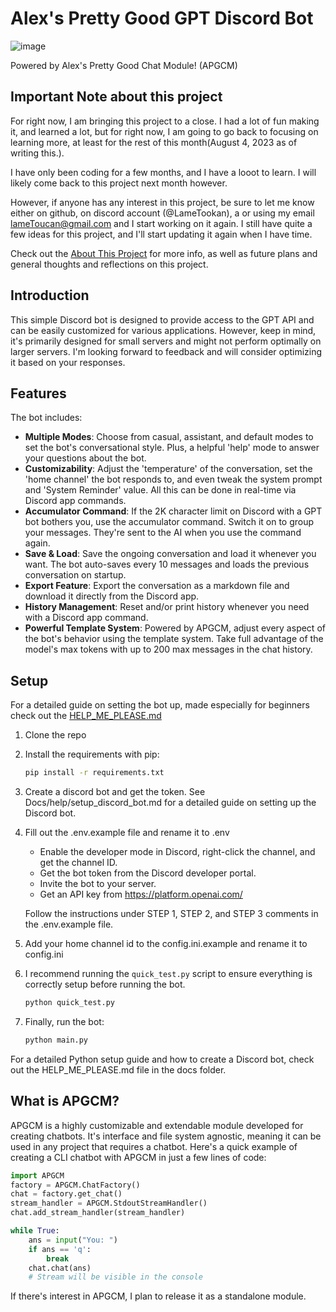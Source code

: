 # Alex's Pretty Good GPT Discord Bot

![image](https://github.com/lameTookan/AlexsPrettyGoodGPTDiscordBot/assets/129829145/b2e54ebb-5b48-4c43-99aa-5368db3f89a0)

Powered by Alex's Pretty Good Chat Module! (APGCM)

## Important Note about this project

For right now, I am bringing this project to a close. I had a lot of fun making it, and learned a lot, but for right now, I am going to go back to focusing on learning more, at least for the rest of this month(August 4, 2023 as of writing this.).

I have only been coding for a few months, and I have a looot to learn. I will likely come back to this project next month however.

However, if anyone has any interest in this project, be sure to let me know either on  github,  on  discord account (@LameTookan), a or using my email lameToucan@gmail.com and I start working on it again. I still have quite a few ideas for this project, and I'll start updating it again when I have time.

Check out the [About This Project](Docs/about_this_project.md) for more info, as well as future plans and general thoughts and reflections on this project.

## Introduction

This simple Discord bot is designed to provide access to the GPT API and can be easily customized for various applications. However, keep in mind, it's primarily designed for small servers and might not perform optimally on larger servers. I'm looking forward to feedback and will consider optimizing it based on your responses.

## Features

The bot includes:

- **Multiple Modes**: Choose from casual, assistant, and default modes to set the bot's conversational style. Plus, a helpful 'help' mode to answer your questions about the bot.
- **Customizability**: Adjust the 'temperature' of the conversation, set the 'home channel' the bot responds to, and even tweak the system prompt and 'System Reminder' value. All this can be done in real-time via Discord app commands.
- **Accumulator Command**: If the 2K character limit on Discord with a GPT bot bothers you, use the accumulator command. Switch it on to group your messages. They're sent to the AI when you use the command again.
- **Save & Load**: Save the ongoing conversation and load it whenever you want. The bot auto-saves every 10 messages and loads the previous conversation on startup.
- **Export Feature**: Export the conversation as a markdown file and download it directly from the Discord app.
- **History Management**: Reset and/or print history whenever you need with a Discord app command.
- **Powerful Template System**: Powered by APGCM, adjust every aspect of the bot's behavior using the template system. Take full advantage of the model's max tokens with up to 200 max messages in the chat history.

## Setup

For a detailed guide on setting the bot up, made especially for beginners check out the [HELP_ME_PLEASE.md](/Docs/help/HELP_ME_PLEASE.md)

1. Clone the repo
2. Install the requirements with pip:

    ```bash
    pip install -r requirements.txt
    ```

3. Create a discord bot and get the token. See Docs/help/setup_discord_bot.md for a detailed guide on setting up the Discord bot.
4. Fill out the .env.example file and rename it to .env
    - Enable the developer mode in Discord, right-click the channel, and get the channel ID.
    - Get the bot token from the Discord developer portal.
    - Invite the bot to your server.
    - Get an API key from <https://platform.openai.com/>

    Follow the instructions under STEP 1, STEP 2, and STEP 3 comments in the .env.example file.

5. Add your home channel id to the config.ini.example and rename it to config.ini
6. I recommend running the `quick_test.py` script to ensure everything is correctly setup before running the bot.

    ```bash
    python quick_test.py
    ```

7. Finally, run the bot:

    ```bash
    python main.py
    ```

For a detailed Python setup guide and how to create a Discord bot, check out the HELP_ME_PLEASE.md file in the docs folder.

## What is APGCM?

APGCM is a highly customizable and extendable module developed for creating chatbots. It's interface and file system agnostic, meaning it can be used in any project that requires a chatbot. Here's a quick example of creating a CLI chatbot with APGCM in just a few lines of code:

```python
import APGCM
factory = APGCM.ChatFactory()
chat = factory.get_chat()
stream_handler = APGCM.StdoutStreamHandler()
chat.add_stream_handler(stream_handler)

while True:
    ans = input("You: ")
    if ans == 'q':
        break
    chat.chat(ans)
    # Stream will be visible in the console
```

If there's interest in APGCM, I plan to release it as a standalone module.
